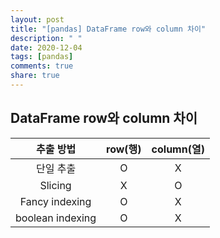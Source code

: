 ```yaml
---
layout: post
title: "[pandas] DataFrame row와 column 차이"
description: " "
date: 2020-12-04
tags: [pandas]
comments: true
share: true
---
```



## DataFrame row와 column 차이

|    추출 방법     | row(행) | column(열) |
| :--------------: | :-----: | :--------: |
|    단일 추출     |    O    |     X      |
|     Slicing      |    X    |     O      |
|  Fancy indexing  |    O    |     X      |
| boolean indexing |    O    |     X      |


